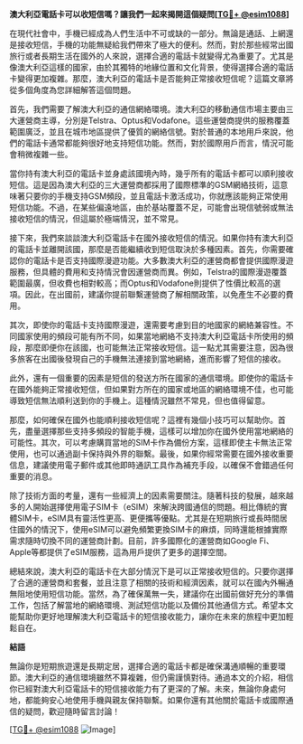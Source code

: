**澳大利亞電話卡可以收短信嗎？讓我們一起來揭開這個疑問[[TG💪+ @esim1088](https://t.me/s/esim1088)]**

在現代社會中，手機已經成為人們生活中不可或缺的一部分。無論是通話、上網還是接收短信，手機的功能無疑給我們帶來了極大的便利。然而，對於那些經常出國旅行或者長期生活在國外的人來說，選擇合適的電話卡就變得尤為重要了。尤其是像澳大利亞這樣的國家，由於其獨特的地緣位置和文化背景，使得選擇合適的電話卡變得更加複雜。那麼，澳大利亞的電話卡是否能夠正常接收短信呢？這篇文章將從多個角度為您詳細解答這個問題。

首先，我們需要了解澳大利亞的通信網絡環境。澳大利亞的移動通信市場主要由三大運營商主導，分別是Telstra、Optus和Vodafone。這些運營商提供的服務覆蓋範圍廣泛，並且在城市地區提供了優質的網絡信號。對於普通的本地用戶來說，他們的電話卡通常都能夠很好地支持短信功能。然而，對於國際用戶而言，情況可能會稍微複雜一些。

當你持有澳大利亞的電話卡並身處該國境內時，幾乎所有的電話卡都可以順利接收短信。這是因為澳大利亞的三大運營商都採用了國際標準的GSM網絡技術，這意味著只要你的手機支持GSM頻段，並且電話卡激活成功，你就應該能夠正常使用短信功能。不過，在某些偏遠地區，由於基站覆蓋不足，可能會出現信號弱或無法接收短信的情況，但這屬於極端情況，並不常見。

接下來，我們來談談澳大利亞電話卡在國外接收短信的情況。如果你持有澳大利亞的電話卡並離開該國，那麼是否能繼續收到短信取決於多種因素。首先，你需要確認你的電話卡是否支持國際漫遊功能。大多數澳大利亞的運營商都會提供國際漫遊服務，但具體的費用和支持情況會因運營商而異。例如，Telstra的國際漫遊覆蓋範圍最廣，但收費也相對較高；而Optus和Vodafone則提供了性價比較高的選項。因此，在出國前，建議你提前聯繫運營商了解相關政策，以免產生不必要的費用。

其次，即使你的電話卡支持國際漫遊，還需要考慮到目的地國家的網絡兼容性。不同國家使用的頻段可能有所不同，如果當地網絡不支持澳大利亞電話卡所使用的頻段，那麼即便你在該國，也可能無法正常接收短信。這一點尤其需要注意，因為很多旅客在出國後發現自己的手機無法連接到當地網絡，進而影響了短信的接收。

此外，還有一個重要的因素是短信的發送方所在國家的通信環境。即使你的電話卡在國外能夠正常接收短信，但如果對方所在的國家或地區的網絡環境不佳，也可能導致短信無法順利送到你的手機上。這種情況雖然不常見，但也值得留意。

那麼，如何確保在國外也能順利接收短信呢？這裡有幾個小技巧可以幫助你。首先，盡量選擇那些支持多頻段的智能手機，這樣可以增加你在國外使用當地網絡的可能性。其次，可以考慮購買當地的SIM卡作為備份方案，這樣即使主卡無法正常使用，也可以通過副卡保持與外界的聯繫。最後，如果你經常需要在國外接收重要信息，建議使用電子郵件或其他即時通訊工具作為補充手段，以確保不會錯過任何重要的消息。

除了技術方面的考量，還有一些經濟上的因素需要關注。隨著科技的發展，越來越多的人開始選擇使用電子SIM卡（eSIM）來解決跨國通信的問題。相比傳統的實體SIM卡，eSIM具有靈活性更高、更便攜等優點。尤其是在短期旅行或長時間居住國外的情況下，使用eSIM可以避免頻繁更換SIM卡的麻煩，同時還能根據實際需求隨時切換不同的運營商計劃。目前，許多國際化的運營商如Google Fi、Apple等都提供了eSIM服務，這為用戶提供了更多的選擇空間。

總結來說，澳大利亞的電話卡在大部分情況下是可以正常接收短信的。只要你選擇了合適的運營商和套餐，並且注意了相關的技術和經濟因素，就可以在國內外暢通無阻地使用短信功能。當然，為了確保萬無一失，建議你在出國前做好充分的準備工作，包括了解當地的網絡環境、測試短信功能以及備份其他通信方式。希望本文能幫助你更好地理解澳大利亞電話卡的短信接收能力，讓你在未來的旅程中更加輕鬆自在。

**結語**

無論你是短期旅遊還是長期定居，選擇合適的電話卡都是確保溝通順暢的重要環節。澳大利亞的通信環境雖然不算複雜，但仍需謹慎對待。通過本文的介紹，相信你已經對澳大利亞電話卡的短信接收能力有了更深的了解。未來，無論你身處何地，都能夠安心地使用手機與親友保持聯繫。如果你還有其他關於電話卡或國際通信的疑問，歡迎隨時留言討論！

[[TG💪+ @esim1088](https://t.me/s/esim1088) ![Image](https://i.postimg.cc/4NQfJmqS/Snipaste-2025-05-13-00-14-12.png)]